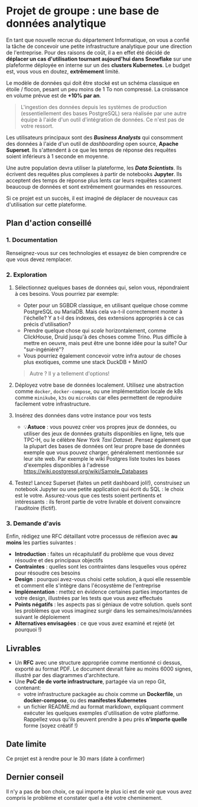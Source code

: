 # Projet de groupe : une base de données analytique

En tant que nouvelle recrue du département Informatique, on vous a confié la tâche de concevoir une petite infrastructure analytique pour une direction de l'entreprise. Pour des raisons de coût, il a en effet été décidé de **déplacer un cas d'utilisation tournant aujourd'hui dans Snowflake** sur une plafeforme déployée en interne sur un des **clusters Kubernetes**. Le budget est, vous vous en doutez, **extrêmement** limité.


Le modèle de données qui doit être stocké est un schéma classique en étoile / flocon, pesant un peu moins de 1 To non compressé. La croissance en volume prévue est de **+10% par an**. 

>L'ingestion des données depuis les systèmes de production (essentiellement des bases PostgreSQL) sera réalisée par une autre équipe à l'aide d'un outil d'intégration de données. Ce n'est pas de votre ressort.

Les utilisateurs principaux sont des **_Business Analysts_** qui consomment des données à l'aide d'un outil de _dashboarding_ open source, **Apache Superset**. Ils s'attendent à ce que les temps de réponse des requêtes soient inférieurs à 1 seconde en moyenne.

Une autre population devra utiliser la plateforme, les **_Data Scientists_**. Ils écrivent des requêtes plus complexes à partir de notebooks **Jupyter**. Ils acceptent des temps de réponse plus lents car leurs requêtes scannent beaucoup de données et sont extrêmement gourmandes en ressources.

Si ce projet est un succès, il est imaginé de déplacer de nouveaux cas d'utilisation sur cette plateforme.

## Plan d'action conseillé

### 1. Documentation

Renseignez-vous sur ces technologies et essayez de bien comprendre ce que vous devez remplacer.

### 2. Exploration

1. Sélectionnez quelques bases de données qui, selon vous, répondraient à ces besoins.
Vous pourriez par exemple:
    - Opter pour un SGBDR classique, en utilisant quelque chose comme PostgreSQL ou MariaDB. Mais cela va-t-il correctement monter à l'échelle? Y a t-il des indexes, des extensions appropriés à ce cas précis d'utilisation?
    - Prendre quelque chose qui _scale_ horizontalement, comme ClickHouse, Druid jusqu'à des choses comme Trino. Plus difficile à mettre en oeuvre, mais peut être une bonne idée pour la suite? Our "sur-ingéniéré"?
    - Vous pourriez également concevoir votre infra autour de choses plus exotiques, comme une stack DuckDB + MinIO
    > Autre ? Il y a tellement d'options!

2. Déployez votre base de données localement. Utilisez une abstraction comme `docker`, `docker-compose`, ou une implémentation locale de k8s comme `minikube`, `k3s` ou `microk8s` car elles permettent de reproduire facilement votre infrastructure.
3. Insérez des données dans votre instance pour vos tests
    - 💡**Astuce** : vous pouvez créer vos propres jeux de données, ou utiliser des jeux de données gratuits disponibles en ligne, tels que TPC-H, ou le célèbre _New York Taxi Dataset_. Pensez également que la plupart des bases de données ont leur propre base de données exemple que vous pouvez charger, généralement mentionnée sur leur site web. Par exemple le wiki Postgres liste toutes les bases d'exemples disponibles à l'adresse https://wiki.postgresql.org/wiki/Sample_Databases 
4. Testez! Lancez Superset (faites un petit dashboard joli!), construisez un notebook Jupyter ou une petite application qui écrit du SQL : le choix est le votre. Assurez-vous que ces tests soient pertinents et intéressants : ils feront partie de votre livrable et doivent convaincre l'auditoire (fictif).

### 3. Demande d'avis

Enfin, rédigez une RFC détaillant votre processus de réflexion avec **au moins** les parties suivantes :
- **Introduction** : faites un récapitulatif du problème que vous devez résoudre et des principaux objectifs
- **Contraintes** : quelles sont les contraintes dans lesquelles vous opérez pour résoudre ces besoins
- **Design** : pourquoi avez-vous choisi cette solution, à quoi elle ressemble et comment elle s'intègre dans l'écosystème de l'entreprise
- **Implémentation** : mettez en évidence certaines parties importantes de votre design, illustrées par les tests que vous avez effectués
- **Points négatifs** : les aspects pas si géniaux de votre solution. quels sont les problèmes que vous imaginez surgir dans les semaines/mois/années suivant le déploiement
- **Alternatives envisagées** : ce que vous avez examiné et rejeté (et pourquoi !)

## Livrables
- Un **RFC** avec une structure appropriée comme mentionné ci dessus, exporté au format PDF. Le document devrait faire au moins 6000 signes, illustré par des diagrammes d'architecture.
- Une **PoC de de vorte infrastructure**, partagée via un repo Git, contenant:
    - votre infrastructure packagée au choix comme un **Dockerfile**, un **docker-compose**, ou des **manifestes Kubernetes**
    - un fichier README.md au format markdown, expliquant comment exécuter les quelques exemples d'utilisation de votre platforme. Rappellez vous qu'ils peuvent prendre à peu près **n'importe quelle** forme (soyez créatif !)

## Date limite

Ce projet est à rendre pour le 30 mars (date à confirmer)

## Dernier conseil

Il n'y a pas de bon choix, ce qui importe le plus ici est de voir que vous avez compris le problème et constater quel a été votre cheminement.
